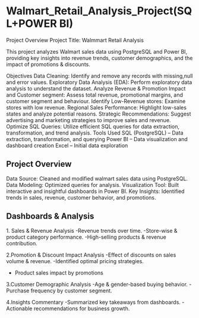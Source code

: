 # Walmart_Retail_Analysis_Project(SQL+POWER BI)

Project Overview
Project Title: Walmmart Retail Analysis

This project analyzes Walmart sales data using PostgreSQL and Power BI, providing key insights into revenue trends, customer demographics, and the impact of promotions & discounts.

Objectives
Data Cleaning: Identify and remove any records with missing,null and error values.
Exploratory Data Analysis (EDA): Perform exploratory data analysis to understand the dataset.
Analyze Revenue & Promotion Impact and Customer segment: Assess total revenue, promotional margins, and customer segment and behaviour.
Identify Low-Revenue stores: Examine stores with low revenue.
Regional Sales Performance: Highlight low-sales states and analyze potential reasons.
Strategic Recommendations: Suggest advertising and marketing strategies to improve sales and revenue.
Optimize SQL Queries: Utilize efficient SQL queries for data extraction, transformation, and trend analysis.
Tools Used
SQL (PostgreSQL) – Data extraction, transformation, and querying Power BI – Data visualization and dashboard creation Excel – Initial data exploration




## Project Overview
Data Source: Cleaned and modified walmart sales data using PostgreSQL.
Data Modeling: Optimized queries for analysis.
Visualization Tool: Built interactive and insightful dashboards in Power BI.
Key Insights: Identified trends in sales, revenue, customer behavior, and promotions.


## Dashboards & Analysis
1️. Sales & Revenue Analysis
-Revenue trends over time.
-Store-wise & product category performance.
-High-selling products & revenue contribution.

2.Promotion & Discount Impact Analysis
-Effect of discounts on sales volume & revenue.
-Identified optimal pricing strategies.
- Product sales impact by promotions

3.Customer Demographic Analysis
-Age & gender-based buying behavior.
-Purchase frequency by customer segment.

4️.Insights Commentary
-Summarized key takeaways from dashboards.
-Actionable recommendations for business growth.
